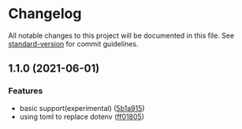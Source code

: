 # Changelog

All notable changes to this project will be documented in this file. See [standard-version](https://github.com/conventional-changelog/standard-version) for commit guidelines.

## 1.1.0 (2021-06-01)


### Features

* basic support(experimental) ([5b1a915](https://github.com/uioz/webpack-env-plugin/commit/5b1a915beec6190942972433747f30a4cd067f73))
* using toml to replace dotenv ([ff01805](https://github.com/uioz/webpack-env-plugin/commit/ff01805a6659b87408194bff4c0d0296a27b4699))
